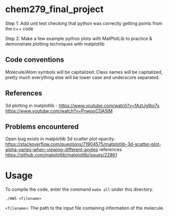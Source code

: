 # chem279_final_project

Step 1:
Add unit test checking that python was correctly getting points from the c++ code

Step 2: 
Make a few example python plots with MatPlotLib to practice & demonstrate plotting techniques with matplotlib

## Code conventions
Molecule/Atom symbols will be capitalized: Class names will be capitalized, pretty much everything else will be lower case and underscore separated.

## References
3d plotting in matplotlib -
https://www.youtube.com/watch?v=fAztJg9oi7s
https://www.youtube.com/watch?v=PnwpoCDA5IM


## Problems encountered

Open bug exists in matplotlib 3d scatter plot opacity:
https://stackoverflow.com/questions/71904575/matplotlib-3d-scatter-plot-alpha-varies-when-viewing-different-angles
references https://github.com/matplotlib/matplotlib/issues/22861

# Usage
To compile the code, enter the command `make all` under this directory.

```
./HW5 <filename>
```
`<filename>`: The path to the input file containing information of the molecule.

